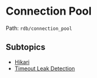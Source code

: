 # Connection Pool

Path: `rdb/connection_pool`

## Subtopics
- [Hikari](./hikari/README.md)
- [Timeout Leak Detection](./timeout_leak_detection/README.md)
